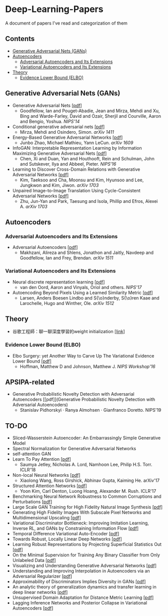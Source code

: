 # Deep-Learning-Papers

A document of papers I've read and categorization of them

## Contents
- [Generative Adversarial Nets (GANs)](#generative-adversarial-nets-gans)
- [Autoencoders](#autoencoders)
  - [Adversarial Autoencoders and Its Extensions](#adversarial-autoencoders-and-its-extensions)
  - [Variational Autoencoders and Its Extensions](#variational-autoencoders-and-its-extensions)
- [Theory](#theory)
  - [Evidence Lower Bound (ELBO)](#evidence-lower-bound-elbo)

## Generative Adversarial Nets (GANs)
- Generative Adversarial Nets [[pdf]](http://papers.nips.cc/paper/5423-generative-adversarial-nets.pdf)
  - Goodfellow, Ian and Pouget-Abadie, Jean and Mirza, Mehdi and Xu, Bing and Warde-Farley, David and Ozair, Sherjil and Courville, Aaron and Bengio, Yoshua. *NIPS'14*
- Conditional generative adversarial nets [[pdf]](https://arxiv.org/pdf/1411.1784.pdf)
  - Mirza, Mehdi and Osindero, Simon. *arXiv 1411*
- Energy-Based Generative Adversarial Networks [[pdf]](https://arxiv.org/abs/1609.03126)
  - Junbo Zhao, Michael Mathieu, Yann LeCun. *arXiv 1609*
- InfoGAN: Interpretable Representation Learning by Information Maximizing Generative Adversarial Nets [[pdf]](http://papers.nips.cc/paper/6399-infogan-interpretable-representation-learning-by-information-maximizing-generative-adversarial-nets.pdf)
  - Chen, Xi and Duan, Yan and Houthooft, Rein and Schulman, John and Sutskever, Ilya and Abbeel, Pieter. *NIPS'16*
- Learning to Discover Cross-Domain Relations with Generative Adversarial Networks [[pdf]](https://arxiv.org/pdf/1703.05192.pdf)
  - Kim, Taeksoo and Cha, Moonsu and Kim, Hyunsoo and Lee, Jungkwon and Kim, Jiwon. *arXiv 1703*
- Unpaired Image-to-Image Translation Using Cycle-Consistent Adversarial Networks [[pdf]](https://arxiv.org/pdf/1703.10593.pdf)
  - Zhu, Jun-Yan and Park, Taesung and Isola, Phillip and Efros, Alexei A. *arXiv 1703*

## Autoencoders

### Adversarial Autoencoders and Its Extensions
- Adversarial Autoencoders [[pdf]](https://arxiv.org/pdf/1511.05644.pdf)
  - Makhzani, Alireza and Shlens, Jonathon and Jaitly, Navdeep and Goodfellow, Ian and Frey, Brendan. *arXiv 1511*

### Variational Autoencoders and Its Extensions
- Neural discrete representation learning [[pdf]](http://papers.nips.cc/paper/7210-neural-discrete-representation-learning.pdf)
  - van den Oord, Aaron and Vinyals, Oriol and others. *NIPS'17*
- Autoencoding Beyond Pixels Using a Learned Similarity Metric [[pdf]](https://arxiv.org/pdf/1512.09300.pdf)
  - Larsen, Anders Boesen Lindbo and S{\o}nderby, S{\o}ren Kaae and Larochelle, Hugo and Winther, Ole. *arXiv 1512*
  
## Theory
- 谷歌工程師：聊一聊深度學習的weight initialization [[link]](https://www.hksilicon.com/articles/1292771)

### Evidence Lower Bound (ELBO)
- Elbo Surgery: yet Another Way to Carve Up The Variational Evidence Lower Bound [[pdf]](http://approximateinference.org/accepted/HoffmanJohnson2016.pdf)
  - Hoffman, Matthew D and Johnson, Matthew J. *NIPS Workshop'16*
  
## APSIPA-related
- Generative Probabilistic Novelty Detection with Adversarial Autoencoders [[pdf]](Generative Probabilistic Novelty Detection with Adversarial Autoencoders)
  - Stanislav Pidhorskyi · Ranya Almohsen · Gianfranco Doretto. NIPS'19
  
## TO-DO
- Sliced-Wasserstein Autoencoder: An Embarrassingly Simple Generative Model
- Spectral Normalization for Generative Adversarial Networks
- self-attention GAN
- Learn To Pay Attention [[pdf]](https://arxiv.org/abs/1804.02391)
  - Saumya Jetley, Nicholas A. Lord, Namhoon Lee, Philip H.S. Torr. ICLR'18
- Non-local Neural Networks [[pdf]](https://arxiv.org/abs/1711.07971)
  - Xiaolong Wang, Ross Girshick, Abhinav Gupta, Kaiming He. arXiv'17
- Structured Attention Networks [[pdf]](https://arxiv.org/abs/1702.00887)
  - Yoon Kim, Carl Denton, Luong Hoang, Alexander M. Rush. ICLR'17
- Benchmarking Neural Network Robustness to Common Corruptions and Perturbations [[pdf]](https://openreview.net/forum?id=HJz6tiCqYm)
- Large Scale GAN Training for High Fidelity Natural Image Synthesis [[pdf]](https://openreview.net/forum?id=B1xsqj09Fm)
- Generating High Fidelity Images With Subscale Pixel Networks and Multidimensional Upscaling [[pdf]](https://openreview.net/forum?id=HylzTiC5Km)
- Variational Discriminator Bottleneck: Improving Imitation Learning, Inverse RL, and GANs by Constraining Information Flow [[pdf]](https://openreview.net/forum?id=HyxPx3R9tm)
- Temporal Difference Variational Auto-Encoder [[pdf]](https://openreview.net/forum?id=S1x4ghC9tQ)
- Towards Robust, Locally Linear Deep Networks [[pdf]](https://openreview.net/forum?id=SylCrnCcFX)
- Learning Robust Representations by Projecting Superficial Statistics Out [[pdf]](https://openreview.net/forum?id=rJEjjoR9K7)
- On the Minimal Supervision for Training Any Binary Classifier from Only Unlabeled Data [[pdf]](https://openreview.net/forum?id=B1xWcj0qYm)
- Visualizing and Understanding Generative Adversarial Networks [[pdf]](https://openreview.net/forum?id=Hyg_X2C5FX)
- Understanding and Improving Interpolation in Autoencoders via an Adversarial Regularizer [[pdf]](https://openreview.net/pdf?id=S1fQSiCcYm)
- Approximability of Discriminators Implies Diversity in GANs [[pdf]](https://openreview.net/forum?id=rJfW5oA5KQ)
- An analytic theory of generalization dynamics and transfer learning in deep linear networks [[pdf]](https://openreview.net/pdf?id=ryfMLoCqtQ)
- Unsupervised Domain Adaptation for Distance Metric Learning [[pdf]](https://openreview.net/forum?id=BklhAj09K7)
- Lagging Inference Networks and Posterior Collapse in Variational Autoencoders [[pdf]](https://openreview.net/forum?id=rylDfnCqF7)
